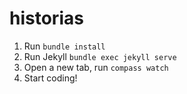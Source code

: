 # historias

1. Run `bundle install`
2. Run Jekyll `bundle exec jekyll serve`
3. Open a new tab, run `compass watch`
4. Start coding!